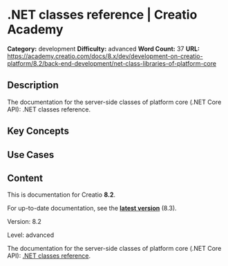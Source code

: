 # .NET classes reference | Creatio Academy

**Category:** development **Difficulty:** advanced **Word Count:** 37 **URL:**
https://academy.creatio.com/docs/8.x/dev/development-on-creatio-platform/8.2/back-end-development/net-class-libraries-of-platform-core

## Description

The documentation for the server-side classes of platform core (.NET Core API):
.NET classes reference.

## Key Concepts

## Use Cases

## Content

This is documentation for Creatio **8.2**.

For up-to-date documentation, see the
**[latest version](/docs/8.x/dev/development-on-creatio-platform/back-end-development/net-class-libraries-of-platform-core)**
(8.3).

Version: 8.2

Level: advanced

The documentation for the server-side classes of platform core (.NET Core API):
[.NET classes reference](https://academy.creatio.com/api/netcoreapi/8.0.0/api/index.html).
